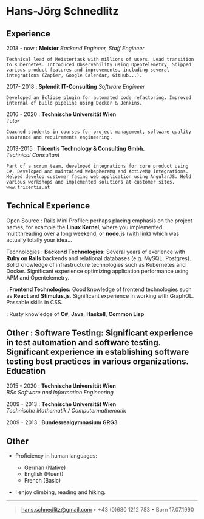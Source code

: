 Hans-Jörg Schnedlitz
============

Experience
----------

2018 - now
:   **Meister**
    *Backend Engineer, Staff Engineer*

    Technical lead of Meistertask with millions of users. Lead transition to Kubernetes. Introduced Observability using Opentelemetry. Shipped various product features and improvements, including several integrations (Zapier, Google Calendar, GitHub...).

2017- 2018
:   **Splendit IT-Consulting**
    *Software Engineer*

    Developed an Eclipse plugin for automated code refactoring. Improved internal of build pipeline using Docker & Jenkins. 

2016 - 2020
:   **Technische Universität Wien**  
    *Tutor*  

    Coached students in courses for project management, software quality assurance and requirements engineering.  

2013-2015
:   **Tricentis Technology & Consulting Gmbh.**  
    *Technical Consultant*

    Part of a scrum team, developed integrations for core product using C#. Developed and maintained WebsphereMQ and ActiveMQ integrations. Helped develop customer facing web application using AngularJS. Held various workshops and implemented solutions at customer sites.  
    www.tricentis.at

Technical Experience
--------------------

Open Source
:   Rails Mini Profiler: perhaps placing emphasis on
    the project names, for example the **Linux Kernel**, where you
    implemented multithreading over a long weekend, or **node.js**
    (with [link](http://nodejs.org)) which was actually totally
    your idea...

Technologies
:   **Backend Technologies:** Several years of exerience with **Ruby on Rails** backends and relational databases (e.g. MySQL, Postgres). Solid knowledge of  infrastructure technologies such as Kubernetes and Docker. Significant experience optimizing application performance using APM and Opentelemetry. 

:   **Frontend Technologies:** Good knowledge of frontend technologies such as **React** and **Stimulus.js**. Significant experience in working with GraphQL. Passable skills in CSS.

:   Rusty knowledge of **C#**, **Java**, **Haskell**, **Common Lisp**

Other
: **Software Testing**: Significant experience in test automation and software testing. Significant experience in establishing software testing best practices in various organizations.
Education
---------

2015 - 2020
:   **Technische Universität Wien**  
    *BSc Software and Information Engineering*

2009 - 2013
:   **Technische Universität Wien**  
    *Technische Mathematik / Computermathematik*

2009 - 2013
:   **Bundesrealgymnasium GRG3**  

## Other

* Proficiency in human languages:
     * German (Native)
     * English (Fluent)
     * French (Basic)

* I enjoy climbing, reading and hiking. 

----

> <hans.schnedlitz@gmail.com> • +43 (0)680 1212 783 •  Born 17.07.1990

